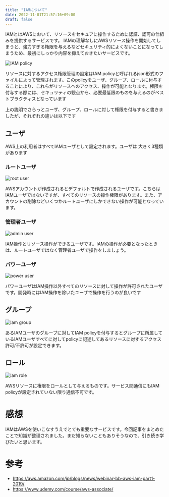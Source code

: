 ```yaml
---
title: "IAMについて"
date: 2022-11-01T21:57:16+09:00
draft: false
---
```

IAMとはAWSにおいて、リソースをセキュアに操作するために認証、認可の仕組みを提供するサービスです。
IAMの理解なしにAWSリソース操作を開始してしまうと、強力すぎる権限を与えるなどセキュリティ的によくないことになってしまうため、最初にしっかり内容を抑えておきたいサービスです。
<!--more-->

![IAM policy](/images/iam-policy.png)

リソースに対するアクセス権限管理の設定はIAM policyと呼ばれるjson形式のファイルによって管理されます。このpolicyをユーザ、グループ、ロールに付与することにより、これらがリソースへのアクセス、操作が可能となります。権限を付与する際には、セキュリティの観点から、必要最低限のものを与えるのがベストプラクティスとなっています

上の説明でさらっとユーザ、グループ、ロールに対して権限を付与すると書きましたが、それぞれの違いは以下です

## ユーザ
AWS上の利用者はすべてIAMユーザとして設定されます。ユーザは
大きく3種類があります
### ルートユーザ
![root user](/images/root-user.png)

AWSアカウントが作成されるとデフォルトで作成されるユーザです。こちらはIAMユーザではないですが、すべてのリソースの操作権限があります。また、アカウントの削除などいくつかルートユーザにしかできない操作が可能となっています。
 
### 管理者ユーザ
![admin user](/images/admin-user.png)

IAM操作とリソース操作ができるユーザです。IAMの操作が必要となったときは、ルートユーザではなく管理者ユーザで操作をしましょう。
### パワーユーザ
![power user](/images/power-user.png)

パワーユーザはIAM操作以外すべてのリソースに対して操作が許可されたユーザです。開発時にはIAM操作を除いたユーザで操作を行うのが良いです

## グループ
![iam group](/images/iam-group.png)

あるIAMユーザのグループに対してIAM policyを付与するとグループに所属しているIAMユーザすべてに対してpolicyに記述してあるリソースに対するアクセス許可/不許可が設定できます。

## ロール
![iam role](/images/iam-role.png)

AWSリソースに権限をロールとして与えるものです。サービス間通信にもIAM policyが設定されていない限り通信不可です。

# 感想
IAMはAWSを使いこなすうえでとても重要なサービスです。今回記事をまとめたことで知識が整理されました。まだ知らないこともありそうなので、引き続き学びたいと思います。

# 参考
- https://aws.amazon.com/jp/blogs/news/webinar-bb-aws-iam-part1-2019/
- https://www.udemy.com/course/aws-associate/
